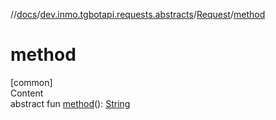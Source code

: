 //[docs](../../../index.md)/[dev.inmo.tgbotapi.requests.abstracts](../index.md)/[Request](index.md)/[method](method.md)



# method  
[common]  
Content  
abstract fun [method](method.md)(): [String](https://kotlinlang.org/api/latest/jvm/stdlib/kotlin/-string/index.html)  



